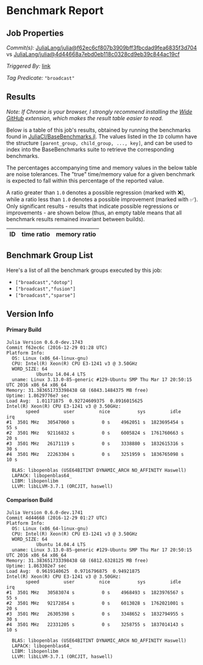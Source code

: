 # Benchmark Report

## Job Properties

*Commit(s):* [JuliaLang/julia@f62ec6cf807b3909bff3fbcdad9fea6835f3d704](https://github.com/JuliaLang/julia/commit/f62ec6cf807b3909bff3fbcdad9fea6835f3d704) vs [JuliaLang/julia@4d44668a7ebd0eb118c0328cd9eb39c844ac19cf](https://github.com/JuliaLang/julia/commit/4d44668a7ebd0eb118c0328cd9eb39c844ac19cf)

*Triggered By:* [link](https://github.com/JuliaLang/julia/pull/19745#issuecomment-269575588)

*Tag Predicate:* `"broadcast"`

## Results

*Note: If Chrome is your browser, I strongly recommend installing the [Wide GitHub](https://chrome.google.com/webstore/detail/wide-github/kaalofacklcidaampbokdplbklpeldpj?hl=en)
extension, which makes the result table easier to read.*

Below is a table of this job's results, obtained by running the benchmarks found in
[JuliaCI/BaseBenchmarks.jl](https://github.com/JuliaCI/BaseBenchmarks.jl). The values
listed in the `ID` column have the structure `[parent_group, child_group, ..., key]`,
and can be used to index into the BaseBenchmarks suite to retrieve the corresponding
benchmarks.

The percentages accompanying time and memory values in the below table are noise tolerances. The "true"
time/memory value for a given benchmark is expected to fall within this percentage of the reported value.

A ratio greater than `1.0` denotes a possible regression (marked with :x:), while a ratio less
than `1.0` denotes a possible improvement (marked with :white_check_mark:). Only significant results - results
that indicate possible regressions or improvements - are shown below (thus, an empty table means that all
benchmark results remained invariant between builds).

| ID | time ratio | memory ratio |
|----|------------|--------------|

## Benchmark Group List

Here's a list of all the benchmark groups executed by this job:

- `["broadcast","dotop"]`
- `["broadcast","fusion"]`
- `["broadcast","sparse"]`

## Version Info

#### Primary Build

```
Julia Version 0.6.0-dev.1743
Commit f62ec6c (2016-12-29 01:28 UTC)
Platform Info:
  OS: Linux (x86_64-linux-gnu)
  CPU: Intel(R) Xeon(R) CPU E3-1241 v3 @ 3.50GHz
  WORD_SIZE: 64
           Ubuntu 14.04.4 LTS
  uname: Linux 3.13.0-85-generic #129-Ubuntu SMP Thu Mar 17 20:50:15 UTC 2016 x86_64 x86_64
Memory: 31.383651733398438 GB (6843.1484375 MB free)
Uptime: 1.8629776e7 sec
Load Avg:  1.01171875  0.92724609375  0.8916015625
Intel(R) Xeon(R) CPU E3-1241 v3 @ 3.50GHz: 
       speed         user         nice          sys         idle          irq
#1  3501 MHz   30547060 s          0 s    4962051 s  1823695454 s         55 s
#2  3501 MHz   92116832 s          0 s    6005824 s  1761760663 s         20 s
#3  3501 MHz   26171119 s          0 s    3338880 s  1832615316 s         30 s
#4  3501 MHz   22263304 s          0 s    3251959 s  1836765098 s         10 s

  BLAS: libopenblas (USE64BITINT DYNAMIC_ARCH NO_AFFINITY Haswell)
  LAPACK: libopenblas64_
  LIBM: libopenlibm
  LLVM: libLLVM-3.7.1 (ORCJIT, haswell)

```

#### Comparison Build

```
Julia Version 0.6.0-dev.1741
Commit 4d44668 (2016-12-29 01:27 UTC)
Platform Info:
  OS: Linux (x86_64-linux-gnu)
  CPU: Intel(R) Xeon(R) CPU E3-1241 v3 @ 3.50GHz
  WORD_SIZE: 64
           Ubuntu 14.04.4 LTS
  uname: Linux 3.13.0-85-generic #129-Ubuntu SMP Thu Mar 17 20:50:15 UTC 2016 x86_64 x86_64
Memory: 31.383651733398438 GB (6812.6328125 MB free)
Uptime: 1.863302e7 sec
Load Avg:  0.9619140625  0.9716796875  0.94921875
Intel(R) Xeon(R) CPU E3-1241 v3 @ 3.50GHz: 
       speed         user         nice          sys         idle          irq
#1  3501 MHz   30583074 s          0 s    4968493 s  1823976567 s         55 s
#2  3501 MHz   92172854 s          0 s    6013028 s  1762021001 s         20 s
#3  3501 MHz   26305398 s          0 s    3348652 s  1832794955 s         30 s
#4  3501 MHz   22331205 s          0 s    3258755 s  1837014143 s         10 s

  BLAS: libopenblas (USE64BITINT DYNAMIC_ARCH NO_AFFINITY Haswell)
  LAPACK: libopenblas64_
  LIBM: libopenlibm
  LLVM: libLLVM-3.7.1 (ORCJIT, haswell)

```

